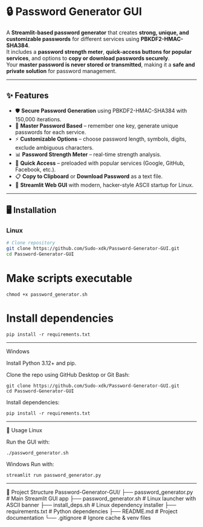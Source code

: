 # 🔒 Password Generator GUI

A **Streamlit-based password generator** that creates **strong, unique, and customizable passwords** for different services using **PBKDF2-HMAC-SHA384**.  
It includes a **password strength meter**, **quick-access buttons for popular services**, and options to **copy or download passwords securely**.  
Your **master password is never stored or transmitted**, making it a **safe and private solution** for password management.

---

## ✨ Features
- 🛡️ **Secure Password Generation** using PBKDF2-HMAC-SHA384 with 150,000 iterations.  
- 🔑 **Master Password Based** – remember one key, generate unique passwords for each service.  
- ⚡ **Customizable Options** – choose password length, symbols, digits, exclude ambiguous characters.  
- 📊 **Password Strength Meter** – real-time strength analysis.  
- 🚀 **Quick Access** – preloaded with popular services (Google, GitHub, Facebook, etc.).  
- 📋 **Copy to Clipboard** or **Download Password** as a text file.  
- 🎨 **Streamlit Web GUI** with modern, hacker-style ASCII startup for Linux.  

---

## 🖥️ Installation

### Linux
```bash
# Clone repository
git clone https://github.com/Sudo-xdk/Password-Generator-GUI.git
cd Password-Generator-GUI
```

# Make scripts executable
```
chmod +x password_generator.sh
```
# Install dependencies
```
pip install -r requirements.txt
```
---
Windows

Install Python 3.12+ and pip.

Clone the repo using GitHub Desktop or Git Bash:
```
git clone https://github.com/Sudo-xdk/Password-Generator-GUI.git
cd Password-Generator-GUI
```
Install dependencies:
```
pip install -r requirements.txt
```
---
🚀 Usage
Linux

Run the GUI with:
```
./password_generator.sh
```
Windows
Run with:
```
streamlit run password_generator.py
```
---
📂 Project Structure
Password-Generator-GUI/
├── password_generator.py     # Main Streamlit GUI app
├── password_generator.sh     # Linux launcher with ASCII banner
├── install_deps.sh           # Linux dependency installer
├── requirements.txt          # Python dependencies
├── README.md                 # Project documentation
└── .gitignore                # Ignore cache & venv files









